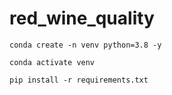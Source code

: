 # red_wine_quality

```batch
conda create -n venv python=3.8 -y
```

```batch
conda activate venv
```

```batch
pip install -r requirements.txt
```